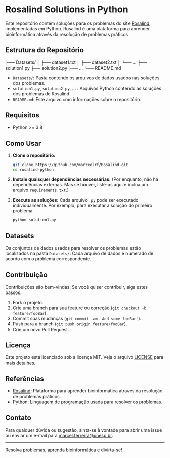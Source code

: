 # Rosalind Solutions in Python

Este repositório contém soluções para os problemas do site [Rosalind](http://rosalind.info/), implementadas em Python. Rosalind é uma plataforma para aprender bioinformática através da resolução de problemas práticos.

## Estrutura do Repositório

├── Datasets/
│ ├── dataset1.txt
│ ├── dataset2.txt
│ └── ...
├── solution1.py
├── solution2.py
├── ...
└── README.md


- `Datasets/`: Pasta contendo os arquivos de dados usados nas soluções dos problemas.
- `solution1.py`, `solution2.py`, ... : Arquivos Python contendo as soluções dos problemas de Rosalind.
- `README.md`: Este arquivo com informações sobre o repositório.

## Requisitos

- Python >= 3.8

## Como Usar

1. **Clone o repositório:**
    ```bash
    git clone https://github.com/marceelrf/Rosalind.git
    cd rosalind-python
    ```

2. **Instale quaisquer dependências necessárias:**
    (Por enquanto, não há dependências externas. Mas se houver, liste-as aqui e inclua um arquivo `requirements.txt`.)

3. **Execute as soluções:**
    Cada arquivo `.py` pode ser executado individualmente. Por exemplo, para executar a solução do primeiro problema:
    ```bash
    python solution1.py
    ```

## Datasets

Os conjuntos de dados usados para resolver os problemas estão localizados na pasta `Datasets/`. Cada arquivo de dados é numerado de acordo com o problema correspondente.

## Contribuição

Contribuições são bem-vindas! Se você quiser contribuir, siga estes passos:

1. Fork o projeto.
2. Crie uma branch para sua feature ou correção (`git checkout -b feature/fooBar`).
3. Commit suas mudanças (`git commit -am 'Add some fooBar'`).
4. Push para a branch (`git push origin feature/fooBar`).
5. Crie um novo Pull Request.

## Licença

Este projeto está licenciado sob a licença MIT. Veja o arquivo [LICENSE](LICENSE) para mais detalhes.

## Referências

- [Rosalind](http://rosalind.info/): Plataforma para aprender bioinformática através da resolução de problemas práticos.
- [Python](https://www.python.org/): Linguagem de programação usada para resolver os problemas.

## Contato

Para qualquer dúvida ou sugestão, sinta-se à vontade para abrir uma issue ou enviar um e-mail para [marcel.ferreira@unesp.br](mailto:marcel.ferreira@unesp.br).

---

Resolva problemas, aprenda bioinformática e divirta-se!
